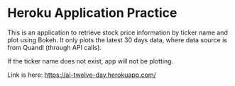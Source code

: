 # Heroku Application Practice
This is an application to retrieve stock price information by ticker name and plot using Bokeh. It only plots the latest 30 days data, where data source is from Quandl (through API calls).

If the ticker name does not exist, app will not be plotting.

Link is here: https://ai-twelve-day.herokuapp.com/
